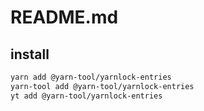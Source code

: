 # README.md

    

## install

```bash
yarn add @yarn-tool/yarnlock-entries
yarn-tool add @yarn-tool/yarnlock-entries
yt add @yarn-tool/yarnlock-entries
```

